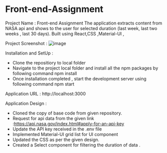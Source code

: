# Front-end-Assignment

Project Name : Front-end Assignment
 The application extracts content from NASA api and shows to the user for selected duration (last week, last two weeks , last 30 days).
 Built using React,CSS ,Material-UI ,
 
 Project Screenshot :
 ![image](https://user-images.githubusercontent.com/36810242/112832628-35238c80-90b3-11eb-941c-999af13feceb.png)

 Installation and SetUp :
  - Clone the repositiory to local folder 
  - Navigate to the project local folder and install all the npm packages by following command 
   npm install
  - Once installation completed , start the development server using following command 
  npm start 
  
  Application URL : http://localhost:3000
  
  Application Design :
  - Cloned the copy of base code from given repository.
  - Request for api data from the given link :https://api.nasa.gov/index.html#apply-for-an-api-key
  - Update the API key received in the .env file 
  - Implemented Material-UI grid list for UI component 
  - Updated the CSS as per the given design.
  - Created a Select component for filtering the duration of data .


  
  

